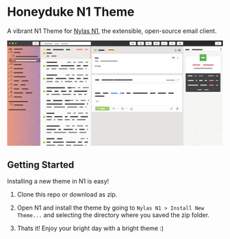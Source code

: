 
# Honeyduke N1 Theme
A vibrant N1 Theme for [Nylas N1](http://www.nylas.com/n1), the extensible, open-source email client.


![Screenshot](/images/screenshot.png)

## Getting Started
Installing a new theme in N1 is easy!

1. Clone this repo or download as zip. 

2. Open N1 and install the theme by going to `Nylas N1 > Install New Theme...` and selecting the directory where you saved the zip folder.

3. Thats it! Enjoy your bright day with a bright theme :) 

